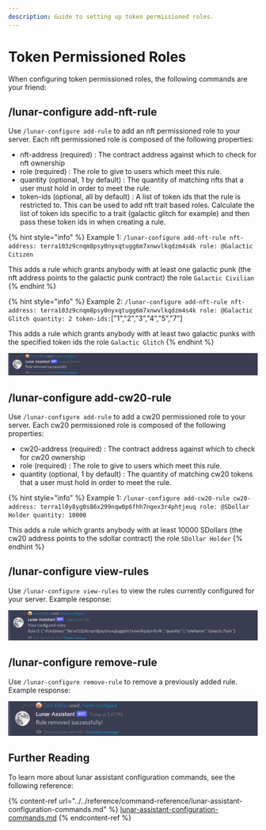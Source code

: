 ```yaml
---
description: Guide to setting up token permissioned roles.
---
```


# Token Permissioned Roles

When configuring token permissioned roles, the following commands are your friend:

## /lunar-configure add-nft-rule

Use `/lunar-configure add-rule` to add an nft permissioned role to your server. Each nft permissioned role is composed of the following properties:

* nft-address (required) : The contract address against which to check for nft ownership
* role (required) : The role to give to users which meet this rule.
* quantity (optional, 1 by default) : The quantity of matching nfts that a user must hold in order to meet the rule.
* token-ids (optional, all by default) : A list of token ids that the rule is restricted to. This can be used to add nft trait based roles. Calculate the list of token ids specific to a trait (galactic glitch for example) and then pass these token ids in when creating a rule.

{% hint style="info" %}
Example 1: `/lunar-configure add-nft-rule nft-address: terra103z9cnqm8psy0nyxqtugg6m7xnwvlkqdzm4s4k role: @Galactic Citizen`

This adds a rule which grants anybody with at least one galactic punk (the nft address points to the galactic punk contract) the role `Galactic Civilian`
{% endhint %}

{% hint style="info" %}
Example 2: `/lunar-configure add-nft-rule nft-address: terra103z9cnqm8psy0nyxqtugg6m7xnwvlkqdzm4s4k role: @Galactic Glitch quantity: 2 token-ids:`\["1","2","3","4","5","7"]

This adds a rule which grants anybody with at least two galactic punks with the specified token ids the role `Galactic Glitch`&#x20;
{% endhint %}

![The output of running /lunar-configure add-rule](<../../.gitbook/assets/image (2).png>)



## /lunar-configure add-cw20-rule

Use `/lunar-configure add-rule` to add a cw20 permissioned role to your server. Each cw20 permissioned role is composed of the following properties:

* cw20-address (required) : The contract address against which to check for cw20 ownership
* role (required) : The role to give to users which meet this rule.
* quantity (optional, 1 by default) : The quantity of matching cw20 tokens that a user must hold in order to meet the rule.

{% hint style="info" %}
Example 1: `/lunar-configure add-cw20-rule cw20-address: terra1l0y8yg0s86x299nqw0p6fhh7ngex3r4phtjeuq role: @SDollar Holder quantity: 10000`

This adds a rule which grants anybody with at least 10000 SDollars (the cw20 address points to the sdollar contract) the role `SDollar Holder`
{% endhint %}

## /lunar-configure view-rules

Use `/lunar-configure view-rules` to view the rules currently configured for your server. Example response:

![The ouput of running /lunar-configure view-rules](<../../.gitbook/assets/image (1).png>)

## /lunar-configure remove-rule

Use `/lunar-configure remove-rule` to remove a previously added rule. Example response:

![The output of running /lunar-configure remove-rule](<../../.gitbook/assets/image (5).png>)

## Further Reading

To learn more about lunar assistant configuration commands, see the following reference:

{% content-ref url="../../reference/command-reference/lunar-assistant-configuration-commands.md" %}
[lunar-assistant-configuration-commands.md](../../reference/command-reference/lunar-assistant-configuration-commands.md)
{% endcontent-ref %}

